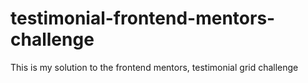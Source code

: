 # testimonial-frontend-mentors-challenge
This is my solution to the frontend mentors, testimonial grid challenge
